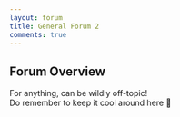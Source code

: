 ```yaml
---
layout: forum
title: General Forum 2
comments: true
---
```


## Forum Overview

For anything, can be wildly off-topic!\
Do remember to keep it cool around here :eyes:
